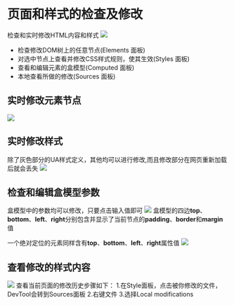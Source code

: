 # 页面和样式的检查及修改
检查和实时修改HTML内容和样式
![](https://developers.google.com/web/tools/chrome-devtools/inspect-styles/imgs/elements-panel.png)

+ 检查修改DOM树上的任意节点(Elements 面板)
+ 对选中节点上查看并修改CSS样式规则，使其生效(Styles 面板)
+ 查看和编辑元素的盒模型(Computed 面板)
+ 本地查看所做的修改(Sources 面板)

## 实时修改元素节点
![](edit_node.png)

## 实时修改样式
除了灰色部分的UA样式定义，其他均可以进行修改,而且修改部分在网页重新加载后就会丢失
![](https://developers.google.com/web/tools/chrome-devtools/inspect-styles/imgs/edit-property-name.png)

## 检查和编辑盒模型参数
盒模型中的参数均可以修改，只要点击输入值即可
![](https://developers.google.com/web/tools/chrome-devtools/inspect-styles/imgs/computed-pane.png)
盒模型的四边**top**、**bottom**、**left**、**right**分别包含并显示了当前节点的**padding**、**border**和**margin**值

一个绝对定位的元素同样含有**top**、**bottom**、**left**、**right**属性值
![](https://developers.google.com/web/tools/chrome-devtools/inspect-styles/imgs/computed-non-static.png)

## 查看修改的样式内容
![](css_local_change.png)
查看当前页面的修改历史步骤如下：
1.在Style面板，点击被你修改的文件，DevTool会转到Sources面板
2.右键文件
3.选择Local modifications

